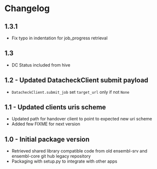 Changelog
=========
1.3.1
-----
- Fix typo in indentation for job_progress retrieval

1.3
---
- DC Status included from hive
 

1.2 - Updated DatacheckClient submit payload
--------------------------------------------
- `DatacheckClient.submit_job` set `target_url` only if not `None`

1.1 - Updated clients uris scheme
---------------------------------
- Updated path for handover client to point to expected new uri scheme
- Added few FIXME for next version

1.0 - Initial package version
-----------------------------
- Retrieved shared library compatible code from old ensembl-srv and ensembl-core git hub legacy repository
- Packaging with setup.py to integrate with other apps

